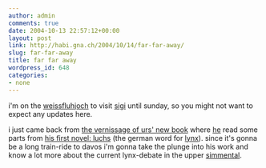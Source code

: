 ```yaml
---
author: admin
comments: true
date: 2004-10-13 22:57:12+00:00
layout: post
link: http://habi.gna.ch/2004/10/14/far-far-away/
slug: far-far-away
title: far far away
wordpress_id: 648
categories:
- none
---
```


i'm on the [weissfluhjoch](http://www.slf.ch/images/wfj-gr.jpg) to visit [sigi](http://www.slf.ch/staff/pers-home/sigrist/sigrist-en.html) until sunday, so you might not want to expect any updates here.

i just came back from [the vernissage of urs' new book](http://www.flickr.com/photos/habi/sets/22039/) where [he](http://suicmc04.ch/pictures/brunch_gurnigel/pages/page_37.html) read some parts from [his first novel: luchs](http://bilgerverlag.ch/index.php/trade/productview/66/39/) (the german word for [lynx](http://images.google.com/images?q=lynx&ie=UTF-8&oe=UTF-8)). 
since it's gonna be a long train-ride to davos i'm gonna take the plunge into his work and know a lot more about the current lynx-debate in the upper [simmental](http://images.google.com/images?q=lynx&ie=UTF-8&oe=UTF-8).
